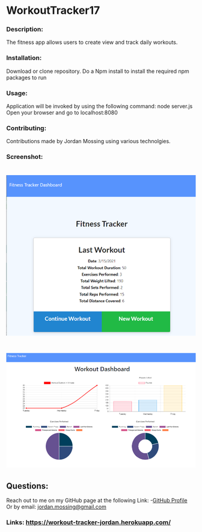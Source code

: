 # WorkoutTracker17


### Description: 

The fitness app allows users to create view and track daily workouts.


### Installation:  

Download or clone repository. Do a Npm install to install the required npm packages to run


### Usage: 

Application will be invoked by using the following command: node server.js Open your browser and go to localhost:8080


 ### Contributing: 
 
  Contributions made by Jordan Mossing using various technolgies.


 ### Screenshot: 


 # ![Image](./screenshot.PNG)

  # ![Image](./workoutdashboard.PNG)

 ## Questions:
 
Reach out to me on my GitHub page at the following Link:
 -[GitHub Profile](https://github.com/jmo1point0)    
 Or by email: jordan.mossing@gmail.com

### Links: https://workout-tracker-jordan.herokuapp.com/ 

 


